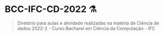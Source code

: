 # BCC-IFC-CD-2022 :alembic:
> Diretório para aulas e atividade realizadas na matéria de Ciência de dados 2022-2 - Curso Bacharel em Ciência da Computação - IFC 
